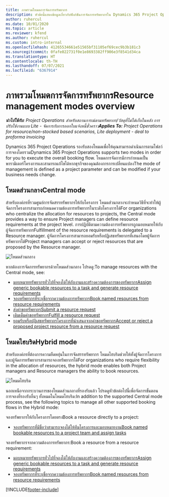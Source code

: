 ```yaml
---
title: ภาพรวมโหมดการจัดการทรัพยากร
description: หัวข้อนี้แสดงข้อมูลเกี่ยวกับฟังก์ชันการจัดการทรัพยากรใน Dynamics 365 Project Operations
author: ruhercul
ms.date: 10/01/2020
ms.topic: article
ms.reviewer: kfend
ms.author: ruhercul
ms.custom: intro-internal
ms.openlocfilehash: 41265534661e51565bf31105ef69cec9b3b181c3
ms.sourcegitcommit: 0fafe022731f0e1e8693382ff906e3f8541d34ca
ms.translationtype: HT
ms.contentlocale: th-TH
ms.lasthandoff: 07/07/2021
ms.locfileid: "6367914"
---
```

# <a name="resource-management-modes-overview"></a><span data-ttu-id="b08d9-103">ภาพรวมโหมดการจัดการทรัพยากร</span><span class="sxs-lookup"><span data-stu-id="b08d9-103">Resource management modes overview</span></span>

<span data-ttu-id="b08d9-104">_**นำไปใช้กับ:** Project Operations สำหรับสถานการณ์ตามทรัพยากร/วัสดุที่ไม่ได้เก็บในคลัง การปรับใช้งานแบบ Lite - จัดการกับการออกใบแจ้งหนี้ชั่วคราว_</span><span class="sxs-lookup"><span data-stu-id="b08d9-104">_**Applies To:** Project Operations for resource/non-stocked based scenarios, Lite deployment - deal to proforma invoicing_</span></span>


<span data-ttu-id="b08d9-105">Dynamics 365 Project Operations รองรับสองโหมดเพื่อให้คุณสามารถดำเนินการตามโฟลว์การจองโดยรวม</span><span class="sxs-lookup"><span data-stu-id="b08d9-105">Dynamics 365 Project Operations supports two modes in order for you to execute the overall booking flow.</span></span> <span data-ttu-id="b08d9-106">โหมดการจัดการมีการกำหนดเป็นพารามิเตอร์โครงการและสามารถแก้ไขได้หากธุรกิจของคุณต้องการการเปลี่ยนแปลง</span><span class="sxs-lookup"><span data-stu-id="b08d9-106">The mode of management is defined as a project parameter and can be modified if your business needs change.</span></span>    

## <a name="central-mode"></a><span data-ttu-id="b08d9-107">โหมดส่วนกลาง</span><span class="sxs-lookup"><span data-stu-id="b08d9-107">Central mode</span></span>
<span data-ttu-id="b08d9-108">สำหรับองค์กรที่รวมศูนย์การจัดสรรทรัพยากรให้กับโครงการ โหมดส่วนกลางจะกำหนดวิธีที่จะทำให้ผู้จัดการโครงการสามารถกำหนดความต้องการทรัพยากรในระดับโครงการได้</span><span class="sxs-lookup"><span data-stu-id="b08d9-108">For organizations who centralize the allocation for resources to projects, the Central mode provides a way to ensure Project managers can define resource requirements at the project level.</span></span> <span data-ttu-id="b08d9-109">การปฏิบัติตามความต้องการทรัพยากรถูกมอบหมายให้กับผู้จัดการทรัพยากร</span><span class="sxs-lookup"><span data-stu-id="b08d9-109">Fulfillment of the resource requirements is delegated to a Resource manager.</span></span> <span data-ttu-id="b08d9-110">ผู้จัดการโครงการสามารถยอมรับหรือปฏิเสธทรัพยากรที่เสนอโดยผู้จัดการทรัพยากรได้</span><span class="sxs-lookup"><span data-stu-id="b08d9-110">Project managers can accept or reject resources that are proposed by the Resource manager.</span></span>

![โหมดส่วนกลาง](./media/resource-management-central.png)

<span data-ttu-id="b08d9-112">หากต้องการจัดการทรัพยากรด้วยโหมดส่วนกลาง โปรดดู:</span><span class="sxs-lookup"><span data-stu-id="b08d9-112">To manage resources with the Central mode, see:</span></span>

- [<span data-ttu-id="b08d9-113">มอบหมายทรัพยากรทั่วไปที่จองได้ให้กับงานและสร้างความต้องการของทรัพยากร</span><span class="sxs-lookup"><span data-stu-id="b08d9-113">Assign generic bookable resources to a task and generate resource requirements</span></span>](/dynamics365/project-service/assign-generic-bookable-resource)
- [<span data-ttu-id="b08d9-114">จองทรัพยากรที่ระบุชื่อจากความต้องการทรัพยากร</span><span class="sxs-lookup"><span data-stu-id="b08d9-114">Book named resources from resource requirements</span></span>](/dynamics365/project-service/book-named-resource)
- [<span data-ttu-id="b08d9-115">ส่งคำขอทรัพยากร</span><span class="sxs-lookup"><span data-stu-id="b08d9-115">Submit a resource request</span></span>](/dynamics365/project-service/submit-resource-request)
- [<span data-ttu-id="b08d9-116">เติมเต็มคำขอทรัพยากร</span><span class="sxs-lookup"><span data-stu-id="b08d9-116">Fulfill a resource request</span></span>](/dynamics365/project-service/resource-management-fulfill-requests)
- [<span data-ttu-id="b08d9-117">ยอมรับหรือปฏิเสธทรัพยากรโครงการที่นำเสนอจากคำขอทรัพยากร</span><span class="sxs-lookup"><span data-stu-id="b08d9-117">Accept or reject a proposed project resource from a resource request</span></span>](/dynamics365/project-service/accept-reject-proposed-resource)

## <a name="hybrid-mode"></a><span data-ttu-id="b08d9-118">โหมดไฮบริด</span><span class="sxs-lookup"><span data-stu-id="b08d9-118">Hybrid mode</span></span>
<span data-ttu-id="b08d9-119">สำหรับองค์กรที่ต้องการความยืดหยุ่นในการจัดสรรทรัพยากร โหมดไฮบริดช่วยให้ทั้งผู้จัดการโครงการและผู้จัดการทรัพยากรสามารถจองทรัพยากรได้</span><span class="sxs-lookup"><span data-stu-id="b08d9-119">For organizations who require flexibility in the allocation of resources, the hybrid mode enables both Project managers and Resource managers the ability to book resources.</span></span>

![โหมดไฮบริด](./media/resource-management-hybrid.png)

<span data-ttu-id="b08d9-121">นอกเหนือจากกระบวนการของโหมดส่วนกลางที่รองรับแล้ว โปรดดูหัวข้อต่อไปนี้เพื่อจัดการขั้นตอนการจองที่รองรับอื่นๆ ทั้งหมดในโหมดไฮบริด:</span><span class="sxs-lookup"><span data-stu-id="b08d9-121">In addition to the supported Central mode process, see the following topics to manage all other supported booking flows in the Hybrid mode:</span></span>

<span data-ttu-id="b08d9-122">จองทรัพยากรให้กับโครงการโดยตรง</span><span class="sxs-lookup"><span data-stu-id="b08d9-122">Book a resource directly to a project:</span></span>
- [<span data-ttu-id="b08d9-123">จองทรัพยากรที่มีชื่อว่าสามารถจองได้ให้ทีมโครงการและมอบหมายงาน</span><span class="sxs-lookup"><span data-stu-id="b08d9-123">Book named bookable resources to a project team and assign tasks</span></span>](/dynamics365/project-service/assign-named-bookable-resource)

<span data-ttu-id="b08d9-124">จองทรัพยากรจากความต้องการทรัพยากร:</span><span class="sxs-lookup"><span data-stu-id="b08d9-124">Book a resource from a resource requirement:</span></span>
- [<span data-ttu-id="b08d9-125">มอบหมายทรัพยากรทั่วไปที่จองได้ให้กับงานและสร้างความต้องการของทรัพยากร</span><span class="sxs-lookup"><span data-stu-id="b08d9-125">Assign generic bookable resources to a task and generate resource requirements</span></span>](/dynamics365/project-service/assign-generic-bookable-resource)
- [<span data-ttu-id="b08d9-126">จองทรัพยากรที่ระบุชื่อจากความต้องการทรัพยากร</span><span class="sxs-lookup"><span data-stu-id="b08d9-126">Book named resources from resource requirements</span></span>](/dynamics365/project-service/book-named-resource)


[!INCLUDE[footer-include](../includes/footer-banner.md)]
